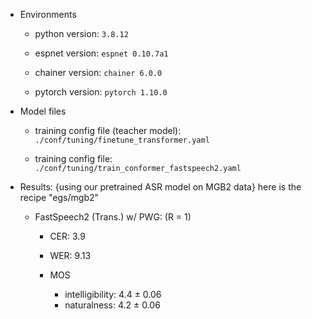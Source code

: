 - Environments

  - python version: `3.8.12`

  - espnet version: `espnet 0.10.7a1`

  - chainer version: `chainer 6.0.0`

  - pytorch version: `pytorch 1.10.0`



- Model files 

    - training config file (teacher model): `./conf/tuning/finetune_transformer.yaml`

    - training config file: `./conf/tuning/train_conformer_fastspeech2.yaml`

 

- Results: {using our pretrained ASR model on MGB2 data} here is the recipe "egs/mgb2"

  - FastSpeech2 (Trans.) w/ PWG: (R = 1) 

      - CER: 3.9

      - WER: 9.13

      - MOS

        - intelligibility: 4.4 ± 0.06
        - naturalness: 4.2 ± 0.06

